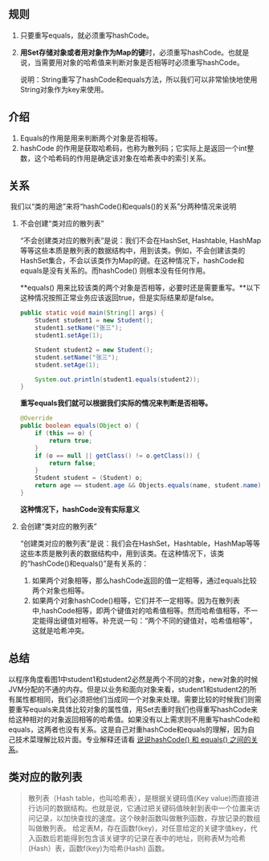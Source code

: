 ## 规则

1. 只要重写equals，就必须重写hashCode。

2. **用Set存储对象或者用对象作为Map的键**时，必须重写hashCode。也就是说，当需要用对象的哈希值来判断对象是否相等时必须重写hashCode。

   说明：String重写了hashCode和equals方法，所以我们可以非常愉快地使用String对象作为key来使用。

## 介绍

1. Equals的作用是用来判断两个对象是否相等。
2. hashCode 的作用是获取哈希码，也称为散列码；它实际上是返回一个int整数，这个哈希码的作用是确定该对象在哈希表中的索引关系。

## 关系

​	我们以“类的用途”来将“hashCode()和equals()的关系”分两种情况来说明

1. 不会创建“类对应的散列表”

   “不会创建类对应的散列表”是说：我们不会在HashSet, Hashtable, HashMap等等这些本质是散列表的数据结构中，用到该类。例如，不会创建该类的HashSet集合，不会以该类作为Map的键。在这种情况下，hashCode和 equals是没有关系的。而hashCode() 则根本没有任何作用。

   **equals() 用来比较该类的两个对象是否相等，必要时还是需要重写。**以下这种情况按照正常业务应该返回true，但是实际结果却是false。

   ```java
   public static void main(String[] args) {
       Student student1 = new Student();
       student1.setName("张三");
       student1.setAge(1);
   
       Student student2 = new Student();
       student.setName("张三");
       student.setAge(1);
   
       System.out.println(student1.equals(student2));
   }
   ```

   **重写equals我们就可以根据我们实际的情况来判断是否相等。**

   ```java
   @Override
   public boolean equals(Object o) {
       if (this == o) {
           return true;
       }
       if (o == null || getClass() != o.getClass()) {
           return false;
       }
       Student student = (Student) o;
       return age == student.age && Objects.equals(name, student.name);
   }
   ```

   **这种情况下，hashCode没有实际意义**

2. 会创建“类对应的散列表”

   “创建类对应的散列表”是说：我们会在HashSet，Hashtable，HashMap等等这些本质是散列表的数据结构中，用到该类。在这种情况下，该类的“hashCode()和equals()”是有关系的：

   1. 如果两个对象相等，那么hashCode返回的值一定相等，通过equals比较两个对象也相等。
   2. 如果两个对象hashCode()相等，它们并不一定相等。因为在散列表中,hashCode相等，即两个键值对的哈希值相等。然而哈希值相等，不一定能得出键值对相等。补充说一句：“两个不同的键值对，哈希值相等”，这就是哈希冲突。

## 总结

以程序角度看图1中student1和student2必然是两个不同的对象，new对象的时候JVM分配的不通的内存。但是以业务和面向对象来看，student1和student2的所有属性都相同，我们必须把他们当成同一个对象来处理。需要比较的时候我们则需要重写equals来具体比较对象的属性值，用Set去重时我们也得重写hashCode来给这种相对的对象返回相等的哈希值。如果没有以上需求则不用重写hashCode和equals，这两者也没有关系。这是自己对重hashCode和equals的理解，因为自己技术菜理解比较片面。专业解释还请看 [说说hashCode() 和 equals() 之间的关系](https://mp.weixin.qq.com/s/SaI_h0CdAPN0DTiUEaGORg)。

## 类对应的散列表

> 散列表（Hash table，也叫哈希表），是根据关键码值(Key value)而直接进行访问的数据结构。也就是说，它通过把关键码值映射到表中一个位置来访问记录，以加快查找的速度。这个映射函数叫做散列函数，存放记录的数组叫做散列表。
> 给定表M，存在函数f(key)，对任意给定的关键字值key，代入函数后若能得到包含该关键字的记录在表中的地址，则称表M为哈希(Hash）表，函数f(key)为哈希(Hash) 函数。

